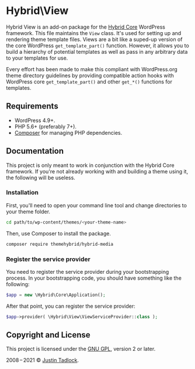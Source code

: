 # Hybrid\\View

Hybrid View is an add-on package for the [Hybrid Core](https://github.com/themehybrid/hybrid-core) WordPress framework.
This file maintains the `View` class.  It's used for setting up and rendering theme template files.
Views are a bit like a suped-up version of the core WordPress `get_template_part()` function.
However, it allows you to build a hierarchy of potential templates as well as pass in any arbitrary data to your templates for use.

Every effort has been made to make this compliant with WordPress.org theme directory guidelines by providing compatible action hooks with WordPress core `get_template_part()` and other `get_*()` functions for templates.

## Requirements

* WordPress 4.9+.
* PHP 5.6+ (preferably 7+).
* [Composer](https://getcomposer.org/) for managing PHP dependencies.

## Documentation

This project is only meant to work in conjunction with the Hybrid Core framework.  If you're not already working with and building a theme using it, the following will be useless.

### Installation

First, you'll need to open your command line tool and change directories to your theme folder.

```bash
cd path/to/wp-content/themes/<your-theme-name>
```

Then, use Composer to install the package.

```bash
composer require themehybrid/hybrid-media
```

### Register the service provider

You need to register the service provider during your bootstrapping process.  In your bootstrapping code, you should have something like the following:

```php
$app = new \Hybrid\Core\Application();
```

After that point, you can register the service provider:

```php
$app->provider( \Hybrid\View\ViewServiceProvider::class );
```

## Copyright and License

This project is licensed under the [GNU GPL](http://www.gnu.org/licenses/old-licenses/gpl-2.0.html), version 2 or later.

2008&thinsp;&ndash;&thinsp;2021 &copy; [Justin Tadlock](https://themehybrid.com).
